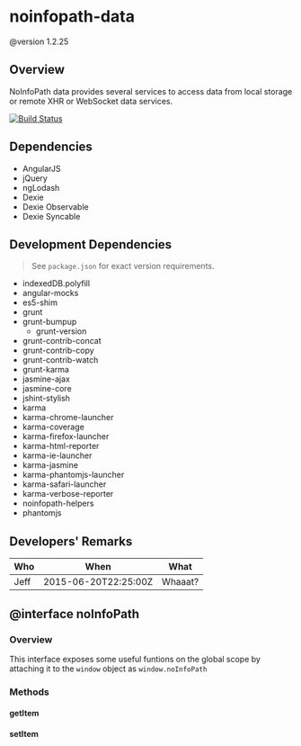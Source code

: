 # noinfopath-data
@version 1.2.25

## Overview
NoInfoPath data provides several services to access data from local storage or remote XHR or WebSocket data services.

[![Build Status](http://192.168.254.94:8081/buildStatus/icon?job=noinfopath-data&build=6)](http://192.168.254.94:8081/job/noinfopath-data/6/)

## Dependencies

- AngularJS
- jQuery
- ngLodash
- Dexie
- Dexie Observable
- Dexie Syncable

## Development Dependencies

> See `package.json` for exact version requirements.

- indexedDB.polyfill
- angular-mocks
- es5-shim
- grunt
- grunt-bumpup
  - grunt-version
- grunt-contrib-concat
- grunt-contrib-copy
- grunt-contrib-watch
- grunt-karma
- jasmine-ajax
- jasmine-core
- jshint-stylish
- karma
- karma-chrome-launcher
- karma-coverage
- karma-firefox-launcher
- karma-html-reporter
- karma-ie-launcher
- karma-jasmine
- karma-phantomjs-launcher
- karma-safari-launcher
- karma-verbose-reporter
- noinfopath-helpers
- phantomjs

## Developers' Remarks

|Who|When|What|
|---|----|----|
|Jeff|2015-06-20T22:25:00Z|Whaaat?|

## @interface noInfoPath

### Overview

This interface exposes some useful funtions on the global scope
by attaching it to the `window` object as ```window.noInfoPath```

### Methods

#### getItem

#### setItem



